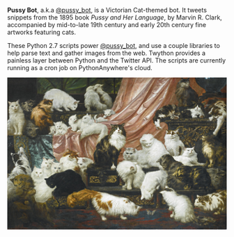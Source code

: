 **Pussy Bot**, a.k.a [@pussy_bot](https://twitter.com/pussy_bot), is a Victorian Cat-themed bot. It tweets snippets from the 1895 book *Pussy and Her Language*, by Marvin R. Clark, accompanied by mid-to-late 19th century and early 20th century fine artworks featuring cats.

These Python 2.7 scripts power [@pussy_bot](https://twitter.com/pussy_bot), and use a couple libraries to help parse text and gather images from the web. Twython provides a painless layer between Python and the Twitter API. The scripts are currently running as a cron job on PythonAnywhere's cloud.

![victorian pussy galore](https://raw.githubusercontent.com/katieamazing/pussybot/master/N09417-40_web.jpg)

 
